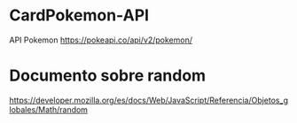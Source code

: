 # CardPokemon-API

API Pokemon
https://pokeapi.co/api/v2/pokemon/


# Documento sobre random
https://developer.mozilla.org/es/docs/Web/JavaScript/Referencia/Objetos_globales/Math/random
